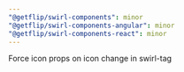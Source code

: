 ```yaml
---
"@getflip/swirl-components": minor
"@getflip/swirl-components-angular": minor
"@getflip/swirl-components-react": minor
---
```


Force icon props on icon change in swirl-tag

